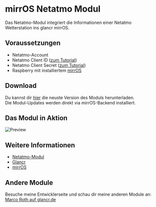 # mirrOS Netatmo Modul

Das Netatmo-Modul integriert die Informationen einer Netatmo Wetterstation ins glancr mirrOS.


## Voraussetzungen

* Netatmo-Account
* Netatmo Client ID ([zum Tutorial](https://github.com/marcoroth/mirrOS_netatmo/blob/master/assets/tutorial/tutorial.md))
* Netatmo Client Secret ([zum Tutorial](https://github.com/marcoroth/mirrOS_netatmo/blob/master/assets/tutorial/tutorial.md))
* Raspberry mit installiertem [mirrOS](https://glancr.de/mirr-os/)


## Download

Du kannst dir [hier](https://glancr.de/module/home-automation/netatmo/) die neuste Version des Moduls herunterladen. <br>
Die Modul-Updates werden direkt via mirrOS-Backend installiert.


## Das Modul in Aktion

![Preview]()

## Weitere Informationen
* [Netatmo-Modul](https://glancr.de/module/home-automation/netatmo/)
* [Glancr](https://glancr.de)
* [mirrOS](https://glancr.de/#mirr_os)


## Andere Module

Besuche meine Entwicklerseite und schau dir meine anderen Module an:<br>
[Marco Roth auf glancr.de](https://glancr.de/entwickler/marco-roth/)



